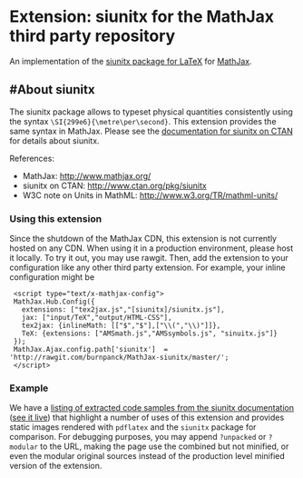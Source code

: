 # Extension: siunitx for the MathJax third party repository

An implementation of the [siunitx package for LaTeX](http://www.ctan.org/pkg/siunitx) for [MathJax](https://github.com/mathjax/MathJax).

## #About siunitx

The siunitx package allows to typeset physical quantities consistently using the syntax `\SI{299e6}{\metre\per\second}`. This extension provides the same syntax in MathJax. Please see the [documentation for siunitx on CTAN](http://www.ctan.org/pkg/siunitx) for details about siunitx.

References:

- MathJax: http://www.mathjax.org/
- siunitx on CTAN: http://www.ctan.org/pkg/siunitx
- W3C note on Units in MathML: http://www.w3.org/TR/mathml-units/

### Using this extension

Since the shutdown of the MathJax CDN, this extension is not currently hosted on any CDN.
When using it in a production environment, please host it locally.
To try it out, you may use rawgit.
Then, add the extension to your configuration like any other third party extension. For example, your inline configuration might be

     <script type="text/x-mathjax-config">
     MathJax.Hub.Config({
       extensions: ["tex2jax.js","[siunitx]/siunitx.js"],
       jax: ["input/TeX","output/HTML-CSS"],
       tex2jax: {inlineMath: [["$","$"],["\\(","\\)"]]},
       TeX: {extensions: ["AMSmath.js","AMSsymbols.js", "sinuitx.js"]}
     });
     MathJax.Ajax.config.path['siunitx']  = 'http://rawgit.com/burnpanck/MathJax-siunitx/master/';
     </script>

### Example

We have a [listing of extracted code samples from the siunitx documentation](https://github.com/burnpanck/MathJax-siunitx/blob/master/examples/siunitx.dtx.html)
([see it live](http://rawgit.com/burnpanck/MathJax-siunitx/master/examples/siunitx.dtx.html))
that highlight a number of uses of this extension and provides static images rendered with `pdflatex`
and the `siunitx` package for comparison.
For debugging purposes, you may append `?unpacked` or `?modular` to the URL, making the page use the combined but not minified,
or even the modular original sources instead of the production level minified version of the extension.

